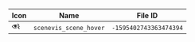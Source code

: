 | Icon | Name | File ID |
| ---  | ---  | ---     |
| ![](scenevis_scene_hover.png) | `scenevis_scene_hover` | `-1595402743363474394` |
